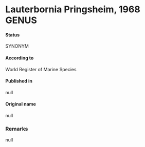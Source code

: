 # Lauterbornia Pringsheim, 1968 GENUS

#### Status
SYNONYM

#### According to
World Register of Marine Species

#### Published in
null

#### Original name
null

### Remarks
null